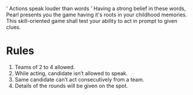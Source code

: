 <!-- TITLE: Charades -->
<!-- SUBTITLE: ' Actions speak louder than words ' -->
' Actions speak louder than words ' Having a strong belief in these words, Pearl presents you the game having it's roots in your childhood memories. This skill-oriented game shall test your ability to act in prompt to given clues.
# Rules
1. Teams of 2 to 4 allowed.
2. While acting, candidate isn’t allowed to speak.
3. Same candidate can’t act consecutively from a team.
4. Details of the rounds will be given on the spot.